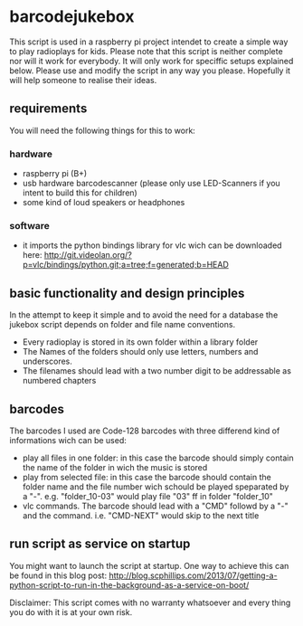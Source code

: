 # barcodejukebox

This script is used in a raspberry pi project intendet to create a simple way to play radioplays for kids.
Please note that this script is neither complete nor will it work for everybody. It will only work for speciffic setups explained below. Please use and modify the script in any way you please. Hopefully it will help someone to realise their ideas.

## requirements

You will need the following things for this to work:

### hardware
* raspberry pi (B+)
* usb hardware barcodescanner (please only use LED-Scanners if you intent to build this for children)
* some kind of loud speakers or headphones

### software
* it imports the python bindings library for vlc wich can be downloaded here:
http://git.videolan.org/?p=vlc/bindings/python.git;a=tree;f=generated;b=HEAD

## basic functionality and design principles

In the attempt to keep it simple and to avoid the need for a database the jukebox script depends on folder and file name conventions.

* Every radioplay is stored in its own folder within a library folder
* The Names of the folders should only use letters, numbers and underscores.
* The filenames should lead with a two number digit to be addressable as numbered chapters

## barcodes

The barcodes I used are Code-128 barcodes with three differend kind of informations wich can be used:

* play all files in one folder: in this case the barcode should simply contain the name of the folder in wich the music is stored
* play from selected file: in this case the barcode should contain the folder name and the file number wich schould be played speparated by a "-". e.g. "folder_10-03" would play file "03" ff in folder "folder_10"
* vlc commands. The barcode should lead with a "CMD" followd by a "-" and the command. i.e. "CMD-NEXT" would skip to the next title

## run script as service on startup

You might want to launch the script at startup. One way to achieve this can be found in this blog post:
http://blog.scphillips.com/2013/07/getting-a-python-script-to-run-in-the-background-as-a-service-on-boot/

Disclaimer: This script comes with no warranty whatsoever and every thing you do with it is at your own risk.